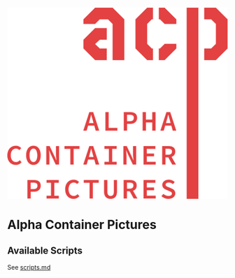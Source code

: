 ![Logo Alpha Container Pictures](public/logo.svg)

# Alpha Container Pictures

## Available Scripts

See [scripts.md](scripts.md)
